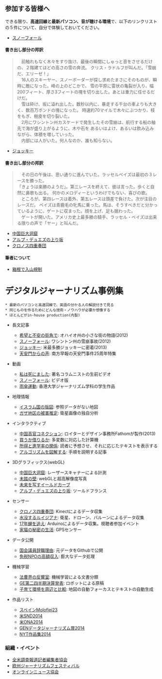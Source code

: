## 参加する皆様へ

できる限り、**高速回線と最新パソコン、音が聴ける環境**で、以下のリンクリストの５件について、自分で体験しておいてください。

* [スノーフォール](http://www.nytimes.com/projects/2012/snow-fall/#/?part=tunnel-creek)

#### 書き出し部分の邦訳

> 　前触れもなく木々をすり抜け、最後の瞬間にしゅっと音をさせるだけの、２階建てほどの高さの雪の奔流。
>クリス・ラドルフが叫んだ。「雪崩だ、エリーゼ！」<br>
> 　16人のスキーヤー、スノーボーダーが探し求めたまさにそのものが、瞬時に敵になった。峰の上のどこかで、
>雪の平原に雷状の亀裂が入り、幅200フィート、厚さ3フィートの塊を切り出した。あとは重力に任せるだけだ。<br>
> 　雪は砕け、坂に溢れ出した。数秒以内に、暴走する千台の車よりも大きく、数百万ポンドの塊になった。
>時速約70マイルで木々にぶつかり、枝をもぎ、樹皮を切り裂いた。<br>
> 　2月にワシントン州カスケードで発生したその雪崩は、航行する船の舳先で海が盛り上がるように、木や石を
>あるいはよけ、あるいは飲み込みながら、体積を増していった。<br>
> 　内部には人がいた。何人なのか、誰も知らない。

* [ジョッキー](http://www.nytimes.com/projects/2013/the-jockey/#/?chapt=introduction)

#### 書き出し部分の邦訳

> 　その日の午後は、思い通りに進んでいた。ラッセルベイズは最初の３レースを勝った。<br>
> 「きょうは楽勝のようだ」。第三レースを終えて、彼は言った。歩くと自然に鼻歌も出る。
>何かのメロディーというわけでもない、喜びの歌。<br>
> 　ところが、第四レースは着外、第五レースは頭差で負けた。次が注目のレースだ。
>ベイズは青鹿毛の牝馬に乗った。馬は、そうすべきだと分かっているように、ゲートに収まった。顔を上げ、足も据わった。<br>
> 　ゲートが開いた。アメリカ史上最多勝の騎手、ラッセル・ベイズは出来る限りの声で「ヤー」と叫んだ。

* [中国巨大洞窟](http://www.nationalgeographic.com/china-caves/supercaves/)
* [アルプ・デュエズの上り坂](http://www.theguardian.com/sport/ng-interactive/2015/jul/23/tour-de-france-the-climb-of-alpe-dhuez-interactive)
* [クロノス四重奏団](http://www.nytimes.com/interactive/2014/09/22/arts/music/kronos-quartet.html?ref=arts)

#### 筆者について

* [箱根で入山規制](http://www.tokyo-np.co.jp/hold/2015/hakone/hakone_t.html)


# デジタルジャーナリズム事例集

	* 最新のパソコンと高速回線で、英語の分かる人の解説付きで見る
	* 同じものを作るためにどんな技術・ノウハウが必要か想像する
	* ほとんどがin-house production(内製)

* 長文記事
	* [希望と不安の街角で](http://www.nytimes.com/interactive/2012/10/14/us/this-land-elyria-ohio.html): オハイオ州の小さな街の物語(2012)
	* [スノーフォール](http://www.nytimes.com/projects/2012/snow-fall/#/?part=tunnel-creek): ワシントン州の雪崩事故(2012)
	* [ジョッキー](http://www.nytimes.com/projects/2013/the-jockey/#/?chapt=introduction): 米最多勝ジョッキーに密着(2013)
	* [天安門からの声](http://multimedia.scmp.com/tiananmen/): 南方早報の天安門事件25周年特集

* 動画
	* [私は死にました](http://www.nytimes.com/video/obituaries/1194817093353/i-just-died.html): 著名コラムニストの生前ビデオ
	* [スノーフォール](https://www.youtube.com/watch?t=186&v=cjzT15-oQq0): ビデオ版
	* [雨傘運動](http://www.msnbc.com/msnbc/watch/and-then-hell-broke-loose-367963715731): 香港大学ジャーナリズム学科の学生作品

* 地理情報
	* [イスラム国の版図](http://int.nyt.com/newsgraphics/contests/2014/snd-digital/isis-in-maps-as-of-dec-31-2014/index.html): 参照データがない地図
	* [ガザ地区の被害推定](http://www.nytimes.com/interactive/2014/07/27/world/middleeast/assessing-the-damage-and-destruction-in-gaza.html): 衛星画像の独自分析

* インタラクティブ
	* [中国高官コネクション](http://china.fathom.info): ロイターとデザイン事務所Fathomが製作(2013)
	* [買うか借りるか](http://www.nytimes.com/interactive/2014/upshot/buy-rent-calculator.html): 多変数に対応した計算機
	* [所得と進学率の関係](http://www.nytimes.com/interactive/2015/05/28/upshot/you-draw-it-how-family-income-affects-childrens-college-chances.html): 読者に予想させ、それに応じたテキストを表示する
	* [アルゴリズムを図解する](http://bost.ocks.org/mike/algorithms/): 手順を説明する記事

* 3Dグラフィックス(webGL)
	* [中国巨大洞窟](http://www.nationalgeographic.com/china-caves/supercaves/): レーザースキャナーによる計測
	* [未踏の壁](http://www.nytimes.com/interactive/2015/01/09/sports/the-dawn-wall-el-capitan.html): webGLと超高解像度写真
	* [未来を写すイールドカーブ](http://www.nytimes.com/interactive/2015/03/19/upshot/3d-yield-curve-economic-growth.html)
	* [アルプ・デュエズの上り坂](http://www.theguardian.com/sport/ng-interactive/2015/jul/23/tour-de-france-the-climb-of-alpe-dhuez-interactive): ツールドフランス

* センサー
	* [クロノス四重奏団](http://www.nytimes.com/interactive/2014/09/22/arts/music/kronos-quartet.html?ref=arts): Kinectによるデータ収集
	* [水没するルイジアナ](http://projects.propublica.org/louisiana/): 衛星、ドローン、バルーンによるデータ収集
	* [17年蝉を追え](http://project.wnyc.org/cicadas/map.html#7.00/39.802/-74.782): Arduinoによるデータ収集。視聴者参加イベント
	* [家猫の秘密の生活](https://vimeo.com/108062526): GPSセンサー

* データ公開
	* [国会議員辞職理由](http://www.morgenpost.de/politik/article126044847/Why-Members-of-the-German-Parliament-resign.html?config=interactive): 元データをGithubで公開
	* [免税NPOの高額収入](https://projects.propublica.org/nonprofits/): 膨大なデータ処理

* 機械学習
	* [法曹界の反響室](http://www.reuters.com/investigates/special-report/scotus/): 機械学習による文書分類
	* [GE第二四半期決算発表](http://news.yahoo.com/ge-2q-profit-climbs-13-percent-110903999--finance.html): ロボットによる原稿
	* [子育て環境を周辺と比較](http://www.nytimes.com/interactive/2015/05/03/upshot/the-best-and-worst-places-to-grow-up-how-your-area-compares.html): 地図の自動フォーカスとテキストの自動生成

* 作品リスト
	* [スペインMolofiej23](http://www.malofiejgraphics.com/wp-content/uploads/2015/03/M23_Awards-List_OK.pdf)
	* [米SND2014](http://www.snd.org/2015/03/winners-list-2014-best-of-digital-design-competition/)
	* [米ONA2014](http://journalists.org/2014/09/27/seattle-times-pro-publica-npr-take-home-2014-online-journalism-awards/)
	* [GENデータジャーナリズム賞2014](http://www.globaleditorsnetwork.org/programmes/data-journalism-awards/2014-shortlist/)
	* [NYT作品集2014](http://www.nytimes.com/interactive/2014/12/29/us/year-in-interactive-storytelling.html)

### 組織・イベント

* [全米調査報道記者編集者協会](http://www.ire.org/nicar/)
* [欧州ジャーナリズムフェスティバル](http://www.journalismfestival.com)
* [オンラインニュース協会](http://journalists.org)







